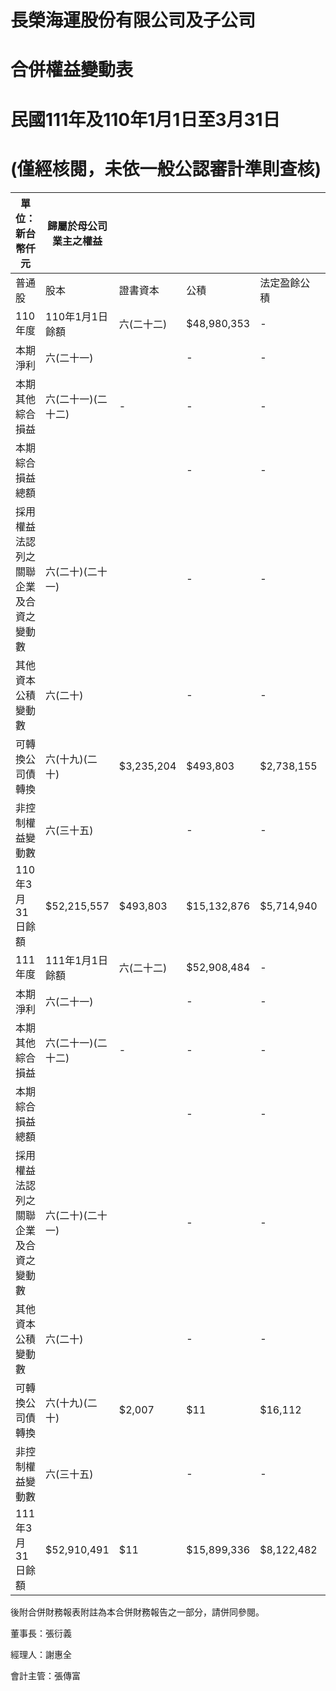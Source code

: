 # 長榮海運股份有限公司及子公司

# 合併權益變動表

# 民國111年及110年1月1日至3月31日

# (僅經核閱，未依一般公認審計準則查核)

|單位：新台幣仟元|歸屬於母公司業主之權益| | | | | | | | | | | | | |
|---|---|---|---|---|---|---|---|---|---|---|---|---|---|---|
|普通股|股本|證書資本|公積|法定盈餘公積|特別盈餘公積|未分配盈餘|保留盈餘|其他權益|總計|非控制權益|權益總額| | | |
|110年度|110年1月1日餘額|六(二十二)|$48,980,353|-|$12,433,364|$5,714,940|-|$27,734,460|($4,328,344)|$1,884,774|$1,862,164|$94,281,711|$7,212,582|$101,494,293|
|本期淨利|六(二十一)| |-|-|-|-|-|$36,083,120|-|-|$36,083,120|$4,782,568|$40,865,688| |
|本期其他綜合損益|六(二十一)(二十二)|-|-|-|-|-|-|$1,077,715|$267,901|($350,651)|$994,965|$146,242|$1,141,207| |
|本期綜合損益總額| | |-|-|-|-|-|$36,083,120|$1,077,715|$267,901|($350,651)|$37,078,085|$4,928,810|$42,006,895|
|採用權益法認列之關聯企業及合資之變動數|六(二十)(二十一)| |-|-|($38,640)|-|-|-|-|($38,640)|-|($38,640)| | |
|其他資本公積變動數|六(二十)| |-|-|($3)|-|-|-|-|($3)|-|($3)| | |
|可轉換公司債轉換|六(十九)(二十)|$3,235,204|$493,803|$2,738,155| |-|-|-|-|-|$6,467,162|-|$6,467,162| |
|非控制權益變動數|六(三十五)| |-|-|-|-|-|-|-|-|($92,305)|($92,305)| | |
|110年3月31日餘額|$52,215,557|$493,803|$15,132,876|$5,714,940|-|$63,817,580|($3,250,629)|$2,152,675|$1,511,513|$137,788,315|$12,049,087|$149,837,402| | |
|111年度|111年1月1日餘額|六(二十二)|$52,908,484|-|$15,762,185|$8,122,482|$581,406|$250,555,749|($6,733,006)|$3,986,029|$1,601,207|$326,784,536|$30,537,054|$357,321,590|
|本期淨利|六(二十一)| |-|-|-|-|-|$101,359,559|-|-|$101,359,559|$4,791,718|$106,151,277| |
|本期其他綜合損益|六(二十一)(二十二)|-|-|-|-|-|($190)|$8,422,778|$251,212|($231,523)|$8,442,277|$944,037|$9,386,314| |
|本期綜合損益總額| | |-|-|-|-|-|$101,359,369|$8,422,778|$251,212|($231,523)|$109,801,836|$5,735,755|$115,537,591|
|採用權益法認列之關聯企業及合資之變動數|六(二十)(二十一)| |-|-|$121,045|-|-|$127|-|($127)|$121,045|-|$121,045| |
|其他資本公積變動數|六(二十)| |-|-|($6)|-|-|-|-|($6)|-|($6)| | |
|可轉換公司債轉換|六(十九)(二十)|$2,007|$11|$16,112| |-|-|-|-|-|$18,130|-|$18,130| |
|非控制權益變動數|六(三十五)| |-|-|-|-|-|-|-|-|($5,566,864)|($5,566,864)| | |
|111年3月31日餘額|$52,910,491|$11|$15,899,336|$8,122,482|$581,406|$351,915,245|$1,689,772|$4,237,114|$1,369,684|$436,725,541|$30,705,945|$467,431,486| | |

後附合併財務報表附註為本合併財務報告之一部分，請併同參閱。

董事長：張衍義

經理人：謝惠全

會計主管：張傳富